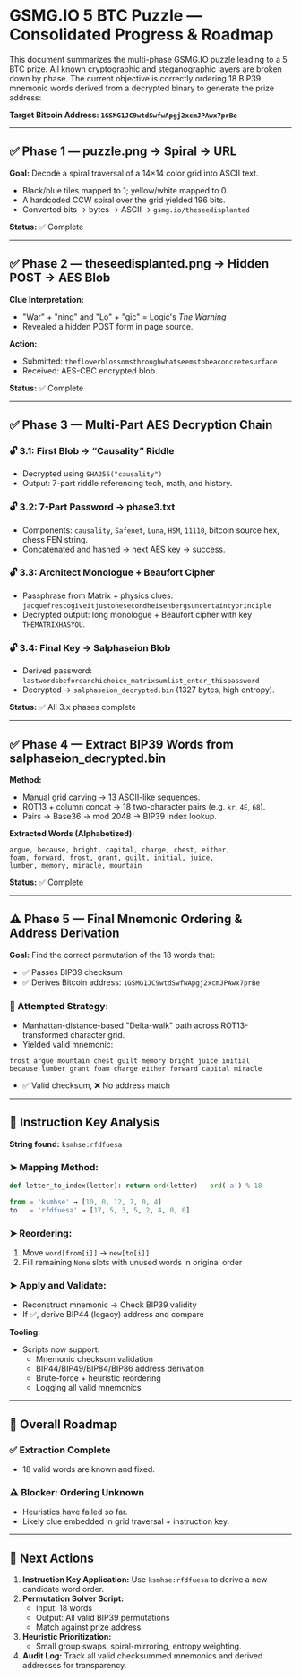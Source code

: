 
# GSMG.IO 5 BTC Puzzle — Consolidated Progress & Roadmap

This document summarizes the multi-phase GSMG.IO puzzle leading to a 5 BTC prize. All known cryptographic and steganographic layers are broken down by phase. The current objective is correctly ordering 18 BIP39 mnemonic words derived from a decrypted binary to generate the prize address:

**Target Bitcoin Address: `1GSMG1JC9wtdSwfwApgj2xcmJPAwx7prBe`**

---

## ✅ Phase 1 — puzzle.png → Spiral → URL
**Goal:** Decode a spiral traversal of a 14×14 color grid into ASCII text.

- Black/blue tiles mapped to 1; yellow/white mapped to 0.
- A hardcoded CCW spiral over the grid yielded 196 bits.
- Converted bits → bytes → ASCII → `gsmg.io/theseedisplanted`

**Status:** ✅ Complete

---

## ✅ Phase 2 — theseedisplanted.png → Hidden POST → AES Blob

**Clue Interpretation:**
- "War" + "ning" and "Lo" + "gic" = Logic's *The Warning*
- Revealed a hidden POST form in page source.

**Action:**
- Submitted: `theflowerblossomsthroughwhatseemstobeaconcretesurface`
- Received: AES-CBC encrypted blob.

**Status:** ✅ Complete

---

## ✅ Phase 3 — Multi-Part AES Decryption Chain

### 🔓 3.1: First Blob → “Causality” Riddle
- Decrypted using `SHA256("causality")`
- Output: 7-part riddle referencing tech, math, and history.

### 🔓 3.2: 7-Part Password → phase3.txt
- Components: `causality`, `Safenet`, `Luna`, `HSM`, `11110`, bitcoin source hex, chess FEN string.
- Concatenated and hashed → next AES key → success.

### 🔓 3.3: Architect Monologue + Beaufort Cipher
- Passphrase from Matrix + physics clues:
  `jacquefrescogiveitjustonesecondheisenbergsuncertaintyprinciple`
- Decrypted output: long monologue + Beaufort cipher with key `THEMATRIXHASYOU`.

### 🔓 3.4: Final Key → Salphaseion Blob
- Derived password: `lastwordsbeforearchichoice_matrixsumlist_enter_thispassword`
- Decrypted → `salphaseion_decrypted.bin` (1327 bytes, high entropy).

**Status:** ✅ All 3.x phases complete

---

## ✅ Phase 4 — Extract BIP39 Words from salphaseion_decrypted.bin

**Method:**
- Manual grid carving → 13 ASCII-like sequences.
- ROT13 + column concat → 18 two-character pairs (e.g. `kr`, `4E`, `68`).
- Pairs → Base36 → mod 2048 → BIP39 index lookup.

**Extracted Words (Alphabetized):**
```
argue, because, bright, capital, charge, chest, either,
foam, forward, frost, grant, guilt, initial, juice,
lumber, memory, miracle, mountain
```

**Status:** ✅ Complete

---

## ⚠️ Phase 5 — Final Mnemonic Ordering & Address Derivation

**Goal:** Find the correct permutation of the 18 words that:

- ✅ Passes BIP39 checksum
- ✅ Derives Bitcoin address: `1GSMG1JC9wtdSwfwApgj2xcmJPAwx7prBe`

### 🧪 Attempted Strategy:
- Manhattan-distance-based "Delta-walk" path across ROT13-transformed character grid.
- Yielded valid mnemonic:
```
frost argue mountain chest guilt memory bright juice initial
because lumber grant foam charge either forward capital miracle
```
- ✅ Valid checksum, ❌ No address match

---

## 🧩 Instruction Key Analysis

**String found:** `ksmhse:rfdfuesa`

### ➤ Mapping Method:
```python
def letter_to_index(letter): return ord(letter) - ord('a') % 18

from = 'ksmhse' → [10, 0, 12, 7, 0, 4]
to   = 'rfdfuesa' → [17, 5, 3, 5, 2, 4, 0, 0]
```

### ➤ Reordering:
1. Move `word[from[i]]` → `new[to[i]]`
2. Fill remaining `None` slots with unused words in original order

### ➤ Apply and Validate:
- Reconstruct mnemonic → Check BIP39 validity
- If ✅, derive BIP44 (legacy) address and compare

**Tooling:**
- Scripts now support:
  - Mnemonic checksum validation
  - BIP44/BIP49/BIP84/BIP86 address derivation
  - Brute-force + heuristic reordering
  - Logging all valid mnemonics

---

## 🧠 Overall Roadmap

### ✅ Extraction Complete
- 18 valid words are known and fixed.

### ⚠️ Blocker: Ordering Unknown
- Heuristics have failed so far.
- Likely clue embedded in grid traversal + instruction key.

---

## 🧪 Next Actions

1. **Instruction Key Application:** Use `ksmhse:rfdfuesa` to derive a new candidate word order.
2. **Permutation Solver Script:**
   - Input: 18 words
   - Output: All valid BIP39 permutations
   - Match against prize address.
3. **Heuristic Prioritization:**
   - Small group swaps, spiral-mirroring, entropy weighting.
4. **Audit Log:** Track all valid checksummed mnemonics and derived addresses for transparency.
